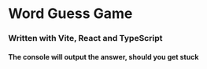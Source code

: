 # Word Guess Game

### Written with Vite, React and TypeScript

#### The console will output the answer, should you get stuck
